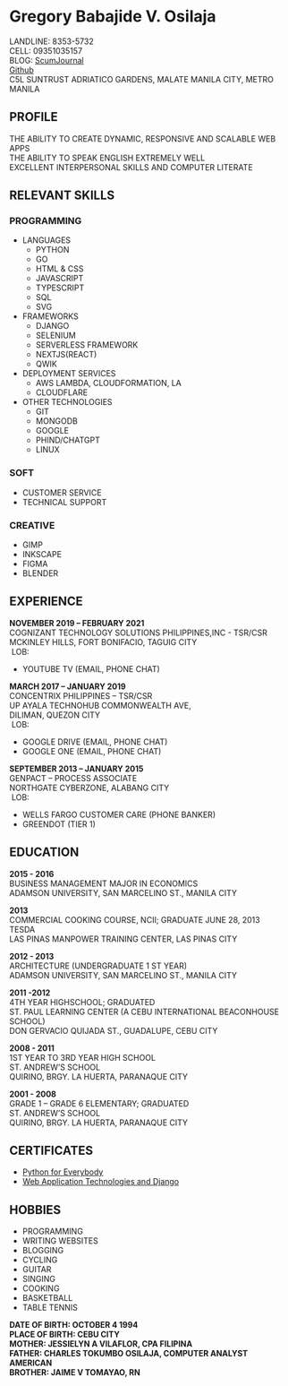 # Gregory Babajide V. Osilaja
LANDLINE: 8353-5732  
CELL: 09351035157  
BLOG: [ScumJournal](https://scumjournal.pages.dev)  
[Github](https://github.com/gregidonut)  
C5L SUNTRUST ADRIATICO GARDENS, MALATE MANILA CITY, METRO MANILA  

## PROFILE
THE ABILITY TO CREATE DYNAMIC, RESPONSIVE AND SCALABLE WEB APPS  
THE ABILITY TO SPEAK ENGLISH EXTREMELY WELL  
EXCELLENT INTERPERSONAL SKILLS AND COMPUTER LITERATE  

## RELEVANT SKILLS
### PROGRAMMING
- LANGUAGES
    - PYTHON
    - GO
    - HTML & CSS
    - JAVASCRIPT
    - TYPESCRIPT
    - SQL
    - SVG
- FRAMEWORKS
    - DJANGO
    - SELENIUM
    - SERVERLESS FRAMEWORK
    - NEXTJS(REACT)
    - QWIK
- DEPLOYMENT SERVICES
    - AWS LAMBDA, CLOUDFORMATION, LA
    - CLOUDFLARE
- OTHER TECHNOLOGIES
    - GIT
    - MONGODB
    - GOOGLE
    - PHIND/CHATGPT
    - LINUX

### SOFT
- CUSTOMER SERVICE
- TECHNICAL SUPPORT

### CREATIVE
- GIMP
- INKSCAPE
- FIGMA
- BLENDER

## EXPERIENCE
**NOVEMBER 2019 – FEBRUARY 2021**  
COGNIZANT TECHNOLOGY SOLUTIONS PHILIPPINES,INC - TSR/CSR  
MCKINLEY HILLS, FORT BONIFACIO, TAGUIG CITY  
&nbsp;LOB:
- YOUTUBE TV (EMAIL, PHONE CHAT)

**MARCH 2017 – JANUARY 2019**  
CONCENTRIX PHILIPPINES – TSR/CSR  
UP AYALA TECHNOHUB COMMONWEALTH AVE,  
DILIMAN, QUEZON CITY  
&nbsp;LOB:
- GOOGLE DRIVE (EMAIL, PHONE CHAT)
- GOOGLE ONE (EMAIL, PHONE CHAT)

**SEPTEMBER 2013 – JANUARY 2015**  
GENPACT – PROCESS ASSOCIATE  
NORTHGATE CYBERZONE, ALABANG CITY    
&nbsp;LOB:
- WELLS FARGO CUSTOMER CARE (PHONE BANKER)
- GREENDOT (TIER 1)

## EDUCATION
**2015 - 2016**  
BUSINESS MANAGEMENT MAJOR IN ECONOMICS  
ADAMSON UNIVERSITY, SAN MARCELINO ST., MANILA CITY  

**2013**  
COMMERCIAL COOKING COURSE, NCII; GRADUATE JUNE 28, 2013  
TESDA  
LAS PINAS MANPOWER TRAINING CENTER, LAS PINAS CITY  

**2012 - 2013**  
ARCHITECTURE (UNDERGRADUATE 1  ST YEAR)  
ADAMSON UNIVERSITY, SAN MARCELINO ST., MANILA CITY

**2011 -2012**  
4TH YEAR HIGHSCHOOL; GRADUATED  
ST. PAUL LEARNING CENTER  (A CEBU INTERNATIONAL BEACONHOUSE SCHOOL)  
DON GERVACIO QUIJADA ST., GUADALUPE, CEBU CITY  

**2008 - 2011**  
1ST YEAR TO 3RD YEAR HIGH SCHOOL  
ST. ANDREW’S SCHOOL  
QUIRINO, BRGY. LA HUERTA, PARANAQUE CITY  

**2001 - 2008**  
GRADE 1 – GRADE 6 ELEMENTARY; GRADUATED  
ST. ANDREW’S SCHOOL  
QUIRINO, BRGY. LA HUERTA, PARANAQUE CITY  

## CERTIFICATES
- [Python for Everybody](https://www.coursera.org/account/accomplishments/specialization/TPA9NC3GEEF7?utm_source=link&utm_medium=certificate&utm_content=cert_image&utm_campaign=sharing_cta&utm_product=s12n)
- [Web Application Technologies and Django](https://www.coursera.org/account/accomplishments/verify/738V84S9CDXV?utm_source=link&utm_medium=certificate&utm_content=cert_image&utm_campaign=sharing_cta&utm_product=course)
## HOBBIES
- PROGRAMMING
- WRITING WEBSITES
- BLOGGING
- CYCLING
- GUITAR
- SINGING
- COOKING
- BASKETBALL
- TABLE TENNIS

**DATE OF BIRTH: OCTOBER 4 1994**  
**PLACE OF BIRTH: CEBU CITY**  
**MOTHER: JESSIELYN A VILAFLOR, CPA FILIPINA**  
**FATHER: CHARLES TOKUMBO OSILAJA, COMPUTER ANALYST AMERICAN**  
**BROTHER: JAIME V TOMAYAO, RN**  